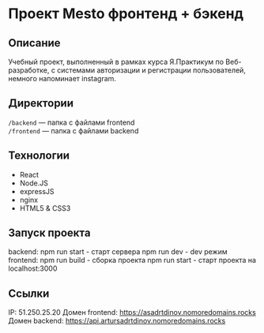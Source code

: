 # Проект Mesto фронтенд + бэкенд

## Описание

Учебный проект, выполненный в рамках курса Я.Практикум по Веб-разработке, c системами авторизации и регистрации пользователей, немного напоминает instagram.

## Директории

`/backend` — папка с файлами frontend  
`/frontend` — папка с файлами backend

## Технологии 

* React
* Node.JS
* expressJS
* nginx
* HTML5 & CSS3
  
## Запуск проекта
backend:
npm run start - старт сервера
npm run dev - dev режим
frontend:
npm run build - сборка проекта
npm run start - старт проекта на localhost:3000
## Ссылки

IP: 51.250.25.20
Домен frontend: <https://asadrtdinov.nomoredomains.rocks>
Домен backend: <https://api.artursadrtdinov.nomoredomains.rocks>
